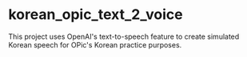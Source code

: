 # korean_opic_text_2_voice
 This project uses OpenAI's text-to-speech feature to create simulated Korean speech for OPic's Korean practice purposes.
